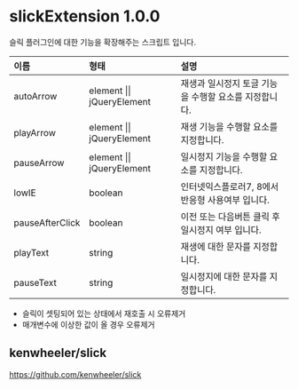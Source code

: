 # slickExtension 1.0.0
슬릭 플러그인에 대한 기능을 확장해주는 스크립트 입니다.

이름 | 형태 | 설명
| :-- | :-- | :-- |
autoArrow | element \|\| jQueryElement | 재생과 일시정지 토글 기능을 수행할 요소를 지정합니다.
playArrow | element \|\| jQueryElement | 재생 기능을 수행할 요소를 지정합니다.
pauseArrow | element \|\| jQueryElement | 일시정지 기능을 수행할 요소를 지정합니다.
lowIE | boolean | 인터넷익스플로러7, 8에서 반응형 사용여부 입니다.
pauseAfterClick | boolean | 이전 또는 다음버튼 클릭 후 일시정지 여부 입니다.
playText | string | 재생에 대한 문자를 지정합니다.
pauseText | string | 일시정지에 대한 문자를 지정합니다.

- 슬릭이 셋팅되어 있는 상태에서 재호출 시 오류제거
- 매개변수에 이상한 값이 올 경우 오류제거

## kenwheeler/slick
<https://github.com/kenwheeler/slick>
